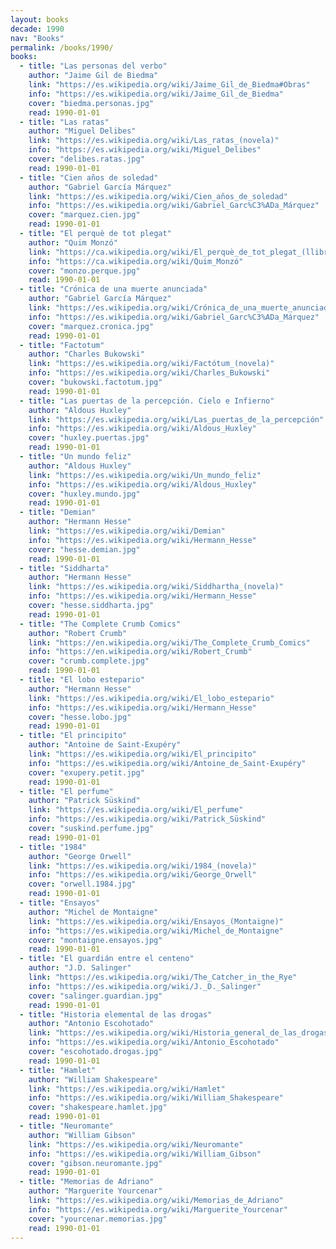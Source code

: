 ```yaml
---
layout: books
decade: 1990
nav: "Books"
permalink: /books/1990/
books:
  - title: "Las personas del verbo"
    author: "Jaime Gil de Biedma"
    link: "https://es.wikipedia.org/wiki/Jaime_Gil_de_Biedma#Obras"
    info: "https://es.wikipedia.org/wiki/Jaime_Gil_de_Biedma"
    cover: "biedma.personas.jpg"
    read: 1990-01-01
  - title: "Las ratas"
    author: "Miguel Delibes"
    link: "https://es.wikipedia.org/wiki/Las_ratas_(novela)"
    info: "https://es.wikipedia.org/wiki/Miguel_Delibes"
    cover: "delibes.ratas.jpg"
    read: 1990-01-01
  - title: "Cien años de soledad"
    author: "Gabriel García Márquez"
    link: "https://es.wikipedia.org/wiki/Cien_años_de_soledad"
    info: "https://es.wikipedia.org/wiki/Gabriel_Garc%C3%ADa_Márquez"
    cover: "marquez.cien.jpg"
    read: 1990-01-01
  - title: "El perquè de tot plegat"
    author: "Quim Monzó"
    link: "https://ca.wikipedia.org/wiki/El_perquè_de_tot_plegat_(llibre)"
    info: "https://ca.wikipedia.org/wiki/Quim_Monzó"
    cover: "monzo.perque.jpg"
    read: 1990-01-01
  - title: "Crónica de una muerte anunciada"
    author: "Gabriel García Márquez"
    link: "https://es.wikipedia.org/wiki/Crónica_de_una_muerte_anunciada"
    info: "https://es.wikipedia.org/wiki/Gabriel_Garc%C3%ADa_Márquez"
    cover: "marquez.cronica.jpg"
    read: 1990-01-01
  - title: "Factotum"
    author: "Charles Bukowski"
    link: "https://es.wikipedia.org/wiki/Factótum_(novela)"
    info: "https://es.wikipedia.org/wiki/Charles_Bukowski"
    cover: "bukowski.factotum.jpg"
    read: 1990-01-01
  - title: "Las puertas de la percepción. Cielo e Infierno"
    author: "Aldous Huxley"
    link: "https://es.wikipedia.org/wiki/Las_puertas_de_la_percepción"
    info: "https://es.wikipedia.org/wiki/Aldous_Huxley"
    cover: "huxley.puertas.jpg"
    read: 1990-01-01
  - title: "Un mundo feliz"
    author: "Aldous Huxley"
    link: "https://es.wikipedia.org/wiki/Un_mundo_feliz"
    info: "https://es.wikipedia.org/wiki/Aldous_Huxley"
    cover: "huxley.mundo.jpg"
    read: 1990-01-01
  - title: "Demian"
    author: "Hermann Hesse"
    link: "https://es.wikipedia.org/wiki/Demian"
    info: "https://es.wikipedia.org/wiki/Hermann_Hesse"
    cover: "hesse.demian.jpg"
    read: 1990-01-01
  - title: "Siddharta"
    author: "Hermann Hesse"
    link: "https://es.wikipedia.org/wiki/Siddhartha_(novela)"
    info: "https://es.wikipedia.org/wiki/Hermann_Hesse"
    cover: "hesse.siddharta.jpg"
    read: 1990-01-01
  - title: "The Complete Crumb Comics"
    author: "Robert Crumb"
    link: "https://en.wikipedia.org/wiki/The_Complete_Crumb_Comics"
    info: "https://en.wikipedia.org/wiki/Robert_Crumb"
    cover: "crumb.complete.jpg"
    read: 1990-01-01
  - title: "El lobo estepario"
    author: "Hermann Hesse"
    link: "https://es.wikipedia.org/wiki/El_lobo_estepario"
    info: "https://es.wikipedia.org/wiki/Hermann_Hesse"
    cover: "hesse.lobo.jpg"
    read: 1990-01-01
  - title: "El principito"
    author: "Antoine de Saint-Exupéry"
    link: "https://es.wikipedia.org/wiki/El_principito"
    info: "https://es.wikipedia.org/wiki/Antoine_de_Saint-Exupéry"
    cover: "exupery.petit.jpg"
    read: 1990-01-01
  - title: "El perfume"
    author: "Patrick Süskind"
    link: "https://es.wikipedia.org/wiki/El_perfume"
    info: "https://es.wikipedia.org/wiki/Patrick_Süskind"
    cover: "suskind.perfume.jpg"
    read: 1990-01-01
  - title: "1984"
    author: "George Orwell"
    link: "https://es.wikipedia.org/wiki/1984_(novela)"
    info: "https://es.wikipedia.org/wiki/George_Orwell"
    cover: "orwell.1984.jpg"
    read: 1990-01-01
  - title: "Ensayos"
    author: "Michel de Montaigne"
    link: "https://es.wikipedia.org/wiki/Ensayos_(Montaigne)"
    info: "https://es.wikipedia.org/wiki/Michel_de_Montaigne"
    cover: "montaigne.ensayos.jpg"
    read: 1990-01-01
  - title: "El guardián entre el centeno"
    author: "J.D. Salinger"
    link: "https://es.wikipedia.org/wiki/The_Catcher_in_the_Rye"
    info: "https://es.wikipedia.org/wiki/J._D._Salinger"
    cover: "salinger.guardian.jpg"
    read: 1990-01-01
  - title: "Historia elemental de las drogas"
    author: "Antonio Escohotado"
    link: "https://es.wikipedia.org/wiki/Historia_general_de_las_drogas"
    info: "https://es.wikipedia.org/wiki/Antonio_Escohotado"
    cover: "escohotado.drogas.jpg"
    read: 1990-01-01
  - title: "Hamlet"
    author: "William Shakespeare"
    link: "https://es.wikipedia.org/wiki/Hamlet"
    info: "https://es.wikipedia.org/wiki/William_Shakespeare"
    cover: "shakespeare.hamlet.jpg"
    read: 1990-01-01
  - title: "Neuromante"
    author: "William Gibson"
    link: "https://es.wikipedia.org/wiki/Neuromante"
    info: "https://es.wikipedia.org/wiki/William_Gibson"
    cover: "gibson.neuromante.jpg"
    read: 1990-01-01
  - title: "Memorias de Adriano"
    author: "Marguerite Yourcenar"
    link: "https://es.wikipedia.org/wiki/Memorias_de_Adriano"
    info: "https://es.wikipedia.org/wiki/Marguerite_Yourcenar"
    cover: "yourcenar.memorias.jpg"
    read: 1990-01-01
---
```

